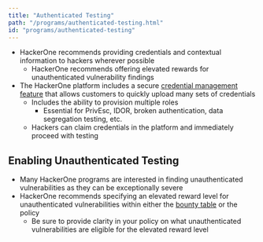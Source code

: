 ```yaml
---
title: "Authenticated Testing"
path: "/programs/authenticated-testing.html"
id: "programs/authenticated-testing"
---
```


* HackerOne recommends providing credentials and contextual information to hackers wherever possible
    * HackerOne recommends offering elevated rewards for unauthenticated vulnerability findings
* The HackerOne platform includes a secure [credential management feature](https://docs.hackerone.com/programs/credential-management.html) that allows customers to quickly upload many sets of credentials
    * Includes the ability to provision multiple roles
        * Essential for PrivEsc, IDOR, broken authentication, data segregation testing, etc.
    * Hackers can claim credentials in the platform and immediately proceed with testing

## Enabling Unauthenticated Testing

* Many HackerOne programs are interested in finding unauthenticated vulnerabilities as they can be exceptionally severe
* HackerOne recommends specifying an elevated reward level for unauthenticated vulnerabilities within either the [bounty table](https://docs.hackerone.com/programs/importance-of-bounty-tables.html) or the policy
    * Be sure to provide clarity in your policy on what unauthenticated vulnerabilities are eligible for the elevated reward level